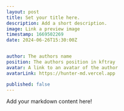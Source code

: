 ```yaml
---
layout: post
title: Set your title here.
description: Add a short description.
image: Link a preview image
timestamp: 1669502269
date: 2024-06-26T15:30:00Z


author: The authors name
position: The authors position in kftray
avatar: A link to an avatar of the author
avatarLink: https://hunter-md.vercel.app

published: false
---
```


Add your markdown content here!